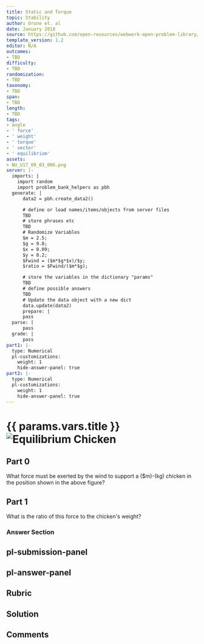 ```yaml
---
title: Static and Torque
topic: Stability
author: Urone et. al
date: January 2018
source: https://github.com/open-resources/webwork-open-problem-library/tree/master/Contrib/BrockPhysics/College_Physics_Urone/9.Static_and_Torque/9-03.Stability/NU_U17_09_03_006.pg
template_version: 1.2
editor: N/A
outcomes:
- TBD
difficulty:
- TBD
randomization:
- TBD
taxonomy:
- TBD
span:
- TBD
length:
- TBD
tags:
- angle
- ' force'
- ' weight'
- ' torque'
- ' vector'
- ' equilibrium'
assets:
- NU_U17_09_03_006.png
server: |-
  imports: |
    import random
    import problem_bank_helpers as pbh
  generate: |
      data2 = pbh.create_data2()

      # define or load names/items/objects from server files
      TBD
      # store phrases etc
      TBD
      # Randomize Variables
      $m = 2.5;
      $g = 9.8;
      $x = 0.09;
      $y = 0.2;
      $Fwind = ($m*$g*$x)/$y;
      $ratio = $Fwind/($m*$g);

      # store the variables in the dictionary "params"
      TBD
      # define possible answers
      TBD
      # Update the data object with a new dict
      data.update(data2)
      prepare: |
      pass
  parse: |
      pass
  grade: |
      pass
part1: |-
  type: Numerical
  pl-customizations:
    weight: 1
    hide-answer-panel: true
part2: |-
  type: Numerical
  pl-customizations:
    weight: 1
    hide-answer-panel: true
---
```


# {{ params.vars.title }}![Equilibrium Chicken](NU_U17_09_03_006.png)

## Part 0 
What force must be exerted by the wind to support a ($m)-(kg) chicken in the position shown in the above figure? 
## Part 1 
What is the ratio of this force to the chicken's weight? 


### Answer Section 


## pl-submission-panel 


## pl-answer-panel 


## Rubric 


## Solution 


## Comments 


